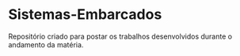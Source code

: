 # Sistemas-Embarcados
Repositório criado para postar os trabalhos desenvolvidos durante o andamento da matéria.
